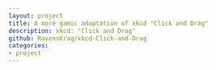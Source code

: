 ```yaml
---
layout: project
title: A more gamic adaptation of xkcd "Click and Drag"
description: xkcd: "Click and Drag"
github: RavensKrag/xkcd-Click-and-Drag
categories:
- project
---
```


